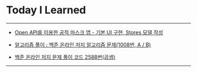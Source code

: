 # Today I Learned

- - -

- [Open API를 이용한 공적 마스크 앱 - 기본 UI 구현, Stores 모델 작성](https://github.com/VincentGeranium/UsedOpenApi)

- [알고리즘 풀이 : 백준 온라인 저지 알고리즘 문제(1008번, A / B)](https://vincentgeranium.github.io/ios,/swift/2020/06/19/Algorithm-Summary-1.html)

- [백준 온라인 저지 문제 풀이 코드 2588번(곱셈)](https://github.com/VincentGeranium/Algorithm-Study/tree/6498a3ea40a9ad143d3b43c728f79476b29a94a5/Algorithm-Practice/2020-06-19-Algorithm-Practice-1)


- - -
